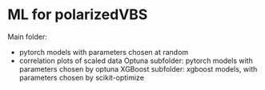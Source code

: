 # ML for polarizedVBS
Main folder:
 - pytorch models with parameters chosen at random
 - correlation plots of scaled data
Optuna subfolder: pytorch models with parameters chosen by optuna
XGBoost subfolder: xgboost models, with parameters chosen by scikit-optimize
